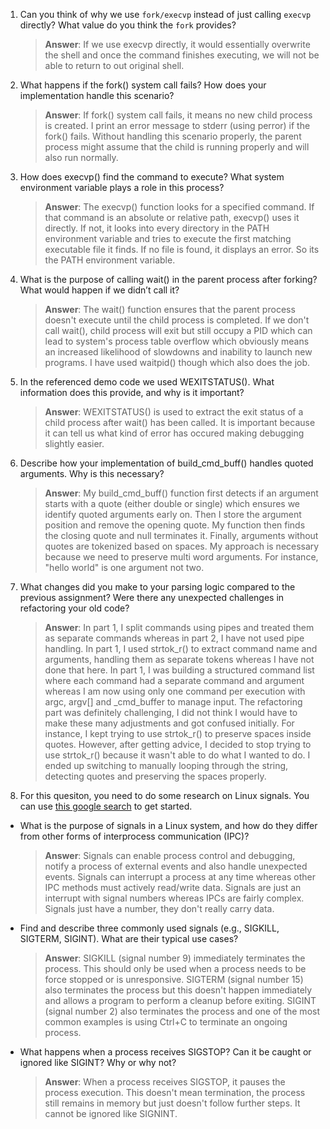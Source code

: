 1. Can you think of why we use `fork/execvp` instead of just calling `execvp` directly? What value do you think the `fork` provides?

    > **Answer**:  If we use execvp directly, it would essentially overwrite the shell and once the command finishes executing, we will not be able to return to out original shell.

2. What happens if the fork() system call fails? How does your implementation handle this scenario?

    > **Answer**:  If fork() system call fails, it means no new child process is created. I print an error message to stderr (using perror) if the fork() fails. Without handling this scenario properly, the parent process might assume that the child is running properly and will also run normally.

3. How does execvp() find the command to execute? What system environment variable plays a role in this process?

    > **Answer**:  The execvp() function looks for a specified command. If that command is an absolute or relative path, execvp() uses it directly. If not, it looks into every directory in the PATH environment variable and tries to execute the first matching executable file it finds. If no file is found, it displays an error. So its the PATH environment variable.

4. What is the purpose of calling wait() in the parent process after forking? What would happen if we didn’t call it?

    > **Answer**:  The wait() function ensures that the parent process doesn't execute until the child process is completed. If we don't call wait(), child process will exit but still occupy a PID which can lead to system's process table overflow which obviously means an increased likelihood of slowdowns and inability to launch new programs. I have used waitpid() though which also does the job.

5. In the referenced demo code we used WEXITSTATUS(). What information does this provide, and why is it important?

    > **Answer**:  WEXITSTATUS() is used to extract the exit status of a child process after wait() has been called. It is important because it can tell us what kind of error has occured making debugging slightly easier.

6. Describe how your implementation of build_cmd_buff() handles quoted arguments. Why is this necessary?

    > **Answer**:  My build_cmd_buff() function first detects if an argument starts with a quote (either double or single) which ensures we identify quoted arguments early on. Then I store the argument position and remove the opening quote. My function then finds the closing quote and null terminates it. Finally, arguments without quotes are tokenized based on spaces. My approach is necessary because we need to preserve multi word arguments. For instance, "hello world" is one argument not two. 

7. What changes did you make to your parsing logic compared to the previous assignment? Were there any unexpected challenges in refactoring your old code?

    > **Answer**:  In part 1, I split commands using pipes and treated them as separate commands whereas in part 2, I have not used pipe handling. In part 1, I used strtok_r() to extract command name and arguments, handling them as separate tokens whereas I have not done that here. In part 1, I was building a structured command list where each command had a separate command and argument whereas I am now using only one command per execution with argc, argv[] and _cmd_buffer to manage input. The refactoring part was definitely challenging, I did not think I would have to make these many adjustments and got confused initially. For instance, I kept trying to use strtok_r() to preserve spaces inside quotes. However, after getting advice, I decided to stop trying to use strtok_r() because it wasn't able to do what I wanted to do. I ended up switching to manually looping through the string, detecting quotes and preserving the spaces properly. 

8. For this quesiton, you need to do some research on Linux signals. You can use [this google search](https://www.google.com/search?q=Linux+signals+overview+site%3Aman7.org+OR+site%3Alinux.die.net+OR+site%3Atldp.org&oq=Linux+signals+overview+site%3Aman7.org+OR+site%3Alinux.die.net+OR+site%3Atldp.org&gs_lcrp=EgZjaHJvbWUyBggAEEUYOdIBBzc2MGowajeoAgCwAgA&sourceid=chrome&ie=UTF-8) to get started.

- What is the purpose of signals in a Linux system, and how do they differ from other forms of interprocess communication (IPC)?

    > **Answer**:  Signals can enable process control and debugging, notify a process of external events and also handle unexpected events. Signals can interrupt a process at any time whereas other IPC methods must actively read/write data. Signals are just an interrupt with signal numbers whereas IPCs are fairly complex. Signals just have a number, they don't really carry data.

- Find and describe three commonly used signals (e.g., SIGKILL, SIGTERM, SIGINT). What are their typical use cases?

    > **Answer**:  SIGKILL (signal number 9) immediately terminates the process. This should only be used when a process needs to be force stopped or is unresponsive. SIGTERM (signal number 15) also terminates the process but this doesn't happen immediately and allows a program to perform a cleanup before exiting. SIGINT (signal number 2) also terminates the process and one of the most common examples is using Ctrl+C to terminate an ongoing process.

- What happens when a process receives SIGSTOP? Can it be caught or ignored like SIGINT? Why or why not?

    > **Answer**:  When a process receives SIGSTOP, it pauses the process execution. This doesn't mean termination, the process still remains in memory but just doesn't follow further steps. It cannot be ignored like SIGNINT.




